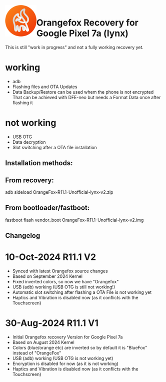 <img src="https://github.com/Sanju0910/Sanju0910/blob/main/images/of_logo.png" width=100 height=100 align="left" />  

# Orangefox Recovery for Google Pixel 7a (lynx)

This is still "work in progress" and not a fully working recovery yet.

# working
 - adb
 - Flashing files and OTA Updates
 - Data Backup/Restore can be used whem the phone is not encrypted
   That can be achieved with DFE-neo but needs a Format Data once after flashing it

# not working 
 - USB OTG
 - Data decryption
 - Slot switching after a OTA file installation
     
## Installation methods:

## From recovery:
adb sideload OrangeFox-R11.1-Unofficial-lynx-v2.zip

## From bootloader/fastboot:
fastboot flash vendor_boot OrangeFox-R11.1-Unofficial-lynx-v2.img

## Changelog

# 10-Oct-2024 R11.1 V2
  -  Synced with latest Orangefox source changes
  -  Based on September 2024 Kernel
  -  Fixed inverted colors, so now we have "Orangefox"
  -  USB (adb) working (USB OTG is still not working!)
  -  Automatic slot switching after flashing a OTA File is not working yet
  -  Haptics and Vibration is disabled now (as it conflicts with the Touchscreen)

# 30-Aug-2024 R11.1 V1
  -  Initial Orangefox recovery Version for Google Pixel 7a
  -  Based on August 2024 Kernel
  -  Colors (blue/orange etc) are inverted so by default it is "BlueFox" instead of "OrangeFox"
  -  USB (adb) working (USB OTG is not working yet)
  -  Encryption is disabled for now (as it is not working)
  -  Haptics and Vibration is disabled now (as it conflicts with the Touchscreen)

